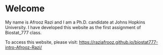 # Welcome

My name is Afrooz Razi and I am a Ph.D. candidate at Johns Hopkins University. I have developed this website as the first assignment of Biostat_777 class.

To access this website, please visit: https://raziafrooz.github.io/biostat777-intro-Afrooz-Razi/


